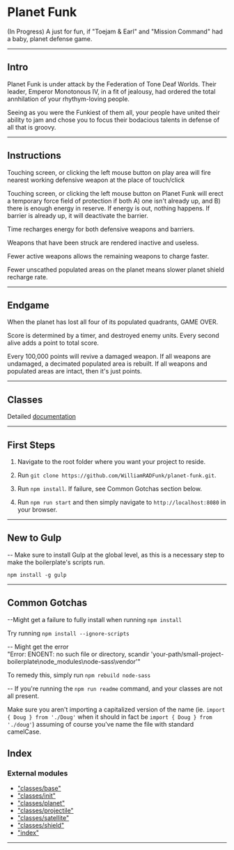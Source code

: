 
Planet Funk
===========

(In Progress) A just for fun, if "Toejam & Earl" and "Mission Command" had a baby, planet defense game.  
  

* * *

Intro
-----

Planet Funk is under attack by the Federation of Tone Deaf Worlds. Their leader, Emperor Monotonous IV, in a fit of jealousy, had ordered the total annhilation of your rhythym-loving people.  
  

Seeing as you were the Funkiest of them all, your people have united their ability to jam and chose you to focus their bodacious talents in defense of all that is groovy.  
  

* * *

Instructions
------------

Touching screen, or clicking the left mouse button on play area will fire nearest working defensive weapon at the place of touch/click  
  

Touching screen, or clicking the left mouse button on Planet Funk will erect a temporary force field of protection if both A) one isn't already up, and B) there is enough energy in reserve. If energy is out, nothing happens. If barrier is already up, it will deactivate the barrier.  
  

Time recharges energy for both defensive weapons and barriers.  
  

Weapons that have been struck are rendered inactive and useless.  
  

Fewer active weapons allows the remaining weapons to charge faster.  
  

Fewer unscathed populated areas on the planet means slower planet shield recharge rate.  
  

* * *

Endgame
-------

When the planet has lost all four of its populated quadrants, GAME OVER.  
  

Score is determined by a timer, and destroyed enemy units. Every second alive adds a point to total score.  
  

Every 100,000 points will revive a damaged weapon. If all weapons are undamaged, a decimated populated area is rebuilt. If all weapons and populated areas are intact, then it's just points.  
  

* * *

Classes
-------

Detailed [documentation](docs/README.md)  
  

* * *

First Steps
-----------

1.  Navigate to the root folder where you want your project to reside.  
      
    
2.  Run `git clone https://github.com/WilliamRADFunk/planet-funk.git`.  
      
    
3.  Run `npm install`. If failure, see Common Gotchas section below.  
      
    
4.  Run `npm run start` and then simply navigate to `http://localhost:8080` in your browser.  
      
    

* * *

New to Gulp
-----------

\-\- Make sure to install Gulp at the global level, as this is a necessary step to make the boilerplate's scripts run.  
  

`npm install -g gulp`  
  

* * *

Common Gotchas
--------------

--Might get a failure to fully install when running `npm install`  
  

Try running `npm install --ignore-scripts`  
  

\-\- Might get the error  
"Error: ENOENT: no such file or directory, scandir 'your-path/small-project-boilerplate\\node_modules\\node-sass\\vendor'"  
  

To remedy this, simply run `npm rebuild node-sass`  
  

\-\- If you're running the `npm run readme` command, and your classes are not all present.  
  

Make sure you aren't importing a capitalized version of the name (ie. `import { Doug } from './Doug'` when it should in fact be `import { Doug } from './doug'`) assuming of course you've name the file with standard camelCase.

## Index

### External modules

* ["classes/base"](modules/_classes_base_.md)
* ["classes/init"](modules/_classes_init_.md)
* ["classes/planet"](modules/_classes_planet_.md)
* ["classes/projectile"](modules/_classes_projectile_.md)
* ["classes/satellite"](modules/_classes_satellite_.md)
* ["classes/shield"](modules/_classes_shield_.md)
* ["index"](modules/_index_.md)

---

